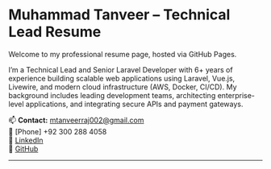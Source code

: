 # Muhammad Tanveer – Technical Lead Resume

Welcome to my professional resume page, hosted via GitHub Pages.

I’m a Technical Lead and Senior Laravel Developer with 6+ years of experience building scalable web applications using Laravel, Vue.js, Livewire, and modern cloud infrastructure (AWS, Docker, CI/CD). My background includes leading development teams, architecting enterprise-level applications, and integrating secure APIs and payment gateways.

📫 **Contact:** <mtanveerraj002@gmail.com>  
📱 [Phone] +92 300 288 4058  
🔗 [LinkedIn](https://linkedin.com/in/muhammad-tanveer002)  
🔗 [GitHub](https://github.com/mtanveer002)

---
